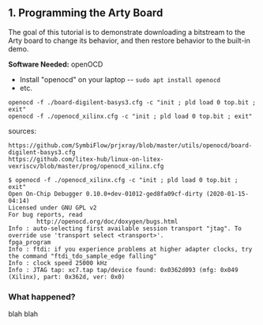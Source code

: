 
## 1. Programming the Arty Board

The goal of this tutorial is to demonstrate downloading a bitstream to the Arty board to change its behavior,
and then restore behavior to the built-in demo.

__Software Needed:__ openOCD

* Install "openocd" on your laptop -- `sudo apt install openocd`
* etc.

```
openocd -f ./board-digilent-basys3.cfg -c "init ; pld load 0 top.bit ; exit"
openocd -f ./openocd_xilinx.cfg -c "init ; pld load 0 top.bit ; exit"
```

sources:
```
https://github.com/SymbiFlow/prjxray/blob/master/utils/openocd/board-digilent-basys3.cfg
https://github.com/litex-hub/linux-on-litex-vexriscv/blob/master/prog/openocd_xilinx.cfg
```



```
$ openocd -f ./openocd_xilinx.cfg -c "init ; pld load 0 top.bit ; exit"
Open On-Chip Debugger 0.10.0+dev-01012-ged8fa09cf-dirty (2020-01-15-04:14)
Licensed under GNU GPL v2
For bug reports, read
        http://openocd.org/doc/doxygen/bugs.html
Info : auto-selecting first available session transport "jtag". To override use 'transport select <transport>'.
fpga_program
Info : ftdi: if you experience problems at higher adapter clocks, try the command "ftdi_tdo_sample_edge falling"
Info : clock speed 25000 kHz
Info : JTAG tap: xc7.tap tap/device found: 0x0362d093 (mfg: 0x049 (Xilinx), part: 0x362d, ver: 0x0)
```

### What happened? 

blah blah

